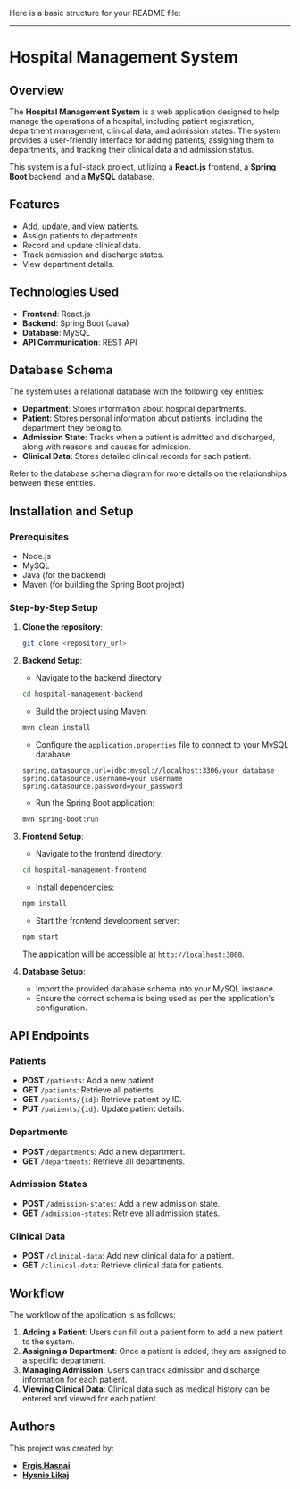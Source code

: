 Here is a basic structure for your README file:

---

# Hospital Management System

## Overview

The **Hospital Management System** is a web application designed to help manage the operations of a hospital, including patient registration, department management, clinical data, and admission states. The system provides a user-friendly interface for adding patients, assigning them to departments, and tracking their clinical data and admission status.

This system is a full-stack project, utilizing a **React.js** frontend, a **Spring Boot** backend, and a **MySQL** database.

## Features

- Add, update, and view patients.
- Assign patients to departments.
- Record and update clinical data.
- Track admission and discharge states.
- View department details.

## Technologies Used

- **Frontend**: React.js
- **Backend**: Spring Boot (Java)
- **Database**: MySQL
- **API Communication**: REST API

## Database Schema

The system uses a relational database with the following key entities:

- **Department**: Stores information about hospital departments.
- **Patient**: Stores personal information about patients, including the department they belong to.
- **Admission State**: Tracks when a patient is admitted and discharged, along with reasons and causes for admission.
- **Clinical Data**: Stores detailed clinical records for each patient.

Refer to the database schema diagram for more details on the relationships between these entities.

## Installation and Setup

### Prerequisites

- Node.js
- MySQL
- Java (for the backend)
- Maven (for building the Spring Boot project)

### Step-by-Step Setup

1. **Clone the repository**:
   ```bash
   git clone <repository_url>
   ```

2. **Backend Setup**:
    - Navigate to the backend directory.
   ```bash
   cd hospital-management-backend
   ```
    - Build the project using Maven:
   ```bash
   mvn clean install
   ```
    - Configure the `application.properties` file to connect to your MySQL database:
   ```properties
   spring.datasource.url=jdbc:mysql://localhost:3306/your_database
   spring.datasource.username=your_username
   spring.datasource.password=your_password
   ```
    - Run the Spring Boot application:
   ```bash
   mvn spring-boot:run
   ```

3. **Frontend Setup**:
    - Navigate to the frontend directory.
   ```bash
   cd hospital-management-frontend
   ```
    - Install dependencies:
   ```bash
   npm install
   ```
    - Start the frontend development server:
   ```bash
   npm start
   ```
   The application will be accessible at `http://localhost:3000`.

4. **Database Setup**:
    - Import the provided database schema into your MySQL instance.
    - Ensure the correct schema is being used as per the application's configuration.

## API Endpoints

### Patients
- **POST** `/patients`: Add a new patient.
- **GET** `/patients`: Retrieve all patients.
- **GET** `/patients/{id}`: Retrieve patient by ID.
- **PUT** `/patients/{id}`: Update patient details.

### Departments
- **POST** `/departments`: Add a new department.
- **GET** `/departments`: Retrieve all departments.

### Admission States
- **POST** `/admission-states`: Add a new admission state.
- **GET** `/admission-states`: Retrieve all admission states.

### Clinical Data
- **POST** `/clinical-data`: Add new clinical data for a patient.
- **GET** `/clinical-data`: Retrieve clinical data for patients.

## Workflow

The workflow of the application is as follows:
1. **Adding a Patient**: Users can fill out a patient form to add a new patient to the system.
2. **Assigning a Department**: Once a patient is added, they are assigned to a specific department.
3. **Managing Admission**: Users can track admission and discharge information for each patient.
4. **Viewing Clinical Data**: Clinical data such as medical history can be entered and viewed for each patient.

## Authors

This project was created by:
- [**Ergis Hasnai**](https://www.linkedin.com/in/ergis-hasani-bb9ba0174/)
- [**Hysnie Likaj**](https://www.linkedin.com/in/hysnie-likaj-140261280/)

